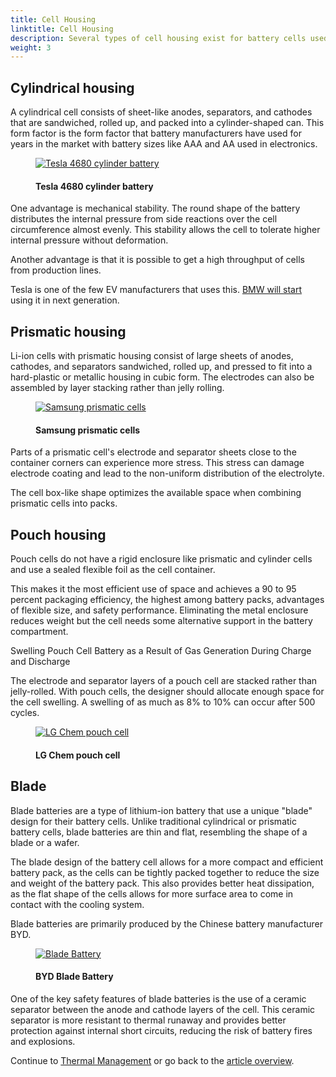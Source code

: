 ```yaml
---
title: Cell Housing
linktitle: Cell Housing
description: Several types of cell housing exist for battery cells used in electric vehicles.
weight: 3
---
```

<!-- markdownlint-disable MD033 -->

## Cylindrical housing

A cylindrical cell consists of sheet-like anodes, separators, and cathodes that are sandwiched, rolled up, and packed into a cylinder-shaped can. This form factor is the form factor that battery manufacturers have used for years in the market with battery sizes like AAA and AA used in electronics. 

<figure>
    <a href="https://media.electrichasgoneaudi.net/multimedia/technology/battery/cell/cylinder4680.jpg">
        <img src="https://media.electrichasgoneaudi.net/multimedia/technology/battery/cell/cylinder4680s.jpg"
        alt="Tesla 4680 cylinder battery" title="Tesla 4680 cylinder battery">
    </a>
    <figcaption><h4>Tesla 4680 cylinder battery</h4></figcaption>
</figure>

One advantage is mechanical stability. The round shape of the battery distributes the internal pressure from side reactions over the cell circumference almost evenly. This stability allows the cell to tolerate higher internal pressure without deformation.

Another advantage is that it is possible to get a high throughput of cells from production lines.

Tesla is one of the few EV manufacturers that uses this. [BMW will start](https://www.press.bmwgroup.com/global/article/detail/T0403470EN/more-performance-co2-reduced-production-significantly-lower-costs:-bmw-group-to-use-innovative-round-bmw-battery-cells-in-neue-klasse-from-2025?language=en) using it in next generation.

## Prismatic housing

Li-ion cells with prismatic housing consist of large sheets of anodes, cathodes, and separators sandwiched, rolled up, and pressed to fit into a hard-plastic or metallic housing in cubic form. The electrodes can also be assembled by layer stacking rather than jelly rolling.

<figure>
    <a href="https://media.electrichasgoneaudi.net/multimedia/technology/battery/cell/samsungprismatic.jpg">
        <img src="https://media.electrichasgoneaudi.net/multimedia/technology/battery/cell/samsungprismatics.jpg"
        alt="Samsung prismatic cells" title="Samsung prismatic cells">
    </a>
    <figcaption><h4>Samsung prismatic cells</h4></figcaption>
</figure>

Parts of a prismatic cell's electrode and separator sheets close to the container corners can experience more stress. This stress can damage electrode coating and lead to the non-uniform distribution of the electrolyte.

The cell box-like shape optimizes the available space when combining prismatic cells into packs.

## Pouch housing

Pouch cells do not have a rigid enclosure like prismatic and cylinder cells and use a sealed flexible foil as the cell container.

This makes it the most efficient use of space and achieves a 90 to 95 percent packaging efficiency, the highest among battery packs, advantages of flexible size, and safety performance. Eliminating the metal enclosure reduces weight but the cell needs some alternative support in the battery compartment.

Swelling Pouch Cell Battery as a Result of Gas Generation During Charge and Discharge

The electrode and separator layers of a pouch cell are stacked rather than jelly-rolled. With pouch cells, the designer should allocate enough space for the cell swelling. A swelling of as much as 8% to 10% can occur after 500 cycles.

<figure>
    <a href="https://media.electrichasgoneaudi.net/multimedia/technology/battery/cell/lgchenx21.jpg">
        <img src="https://media.electrichasgoneaudi.net/multimedia/technology/battery/cell/lgchenx21s.jpg"
        alt="LG Chem pouch cell" title="LG Chem pouch cell">
    </a>
    <figcaption><h4>LG Chem pouch cell</h4></figcaption>
</figure>

## Blade

Blade batteries are a type of lithium-ion battery that use a unique "blade" design for their battery cells. Unlike traditional cylindrical or prismatic battery cells, blade batteries are thin and flat, resembling the shape of a blade or a wafer.

The blade design of the battery cell allows for a more compact and efficient battery pack, as the cells can be tightly packed together to reduce the size and weight of the battery pack. This also provides better heat dissipation, as the flat shape of the cells allows for more surface area to come in contact with the cooling system.

Blade batteries are primarily produced by the Chinese battery manufacturer BYD.

<figure>
    <a href="https://media.evkx.net/multimedia/technology/battery/cell/bladebattery.jpg">
        <img src="https://media.evkx.net/multimedia/technology/battery/cell/bladebattery_st.jpg"
        alt="Blade Battery" title="Blade Battery">
    </a>
    <figcaption><h4>BYD Blade Battery</h4></figcaption>
</figure>

One of the key safety features of blade batteries is the use of a ceramic separator between the anode and cathode layers of the cell. This ceramic separator is more resistant to thermal runaway and provides better protection against internal short circuits, reducing the risk of battery fires and explosions.

Continue to [Thermal Management](../thermalmanagement/) or go back to the [article overview](../).